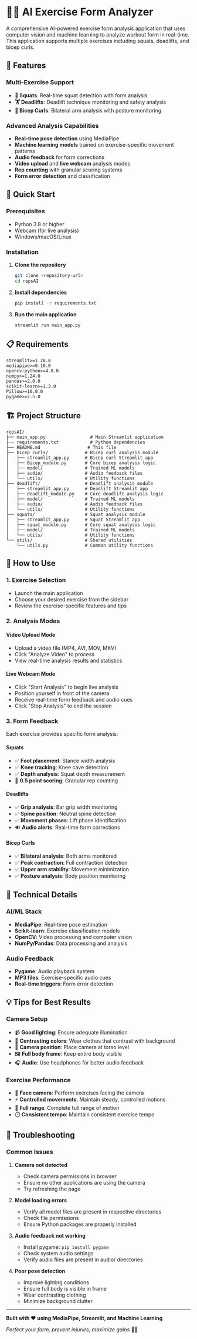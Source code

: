 # 🏋️‍♂️ AI Exercise Form Analyzer

A comprehensive AI-powered exercise form analysis application that uses computer vision and machine learning to analyze workout form in real-time. This application supports multiple exercises including squats, deadlifts, and bicep curls.

## 🌟 Features

### Multi-Exercise Support

- **🦵 Squats**: Real-time squat detection with form analysis
- **🏋️ Deadlifts**: Deadlift technique monitoring and safety analysis
- **💪 Bicep Curls**: Bilateral arm analysis with posture monitoring

### Advanced Analysis Capabilities

- **Real-time pose detection** using MediaPipe
- **Machine learning models** trained on exercise-specific movement patterns
- **Audio feedback** for form corrections
- **Video upload** and **live webcam** analysis modes
- **Rep counting** with granular scoring systems
- **Form error detection** and classification

## 🚀 Quick Start

### Prerequisites

- Python 3.8 or higher
- Webcam (for live analysis)
- Windows/macOS/Linux

### Installation

1. **Clone the repository**

   ```bash
   git clone <repository-url>
   cd repsAI
   ```

2. **Install dependencies**

   ```bash
   pip install -r requirements.txt
   ```

3. **Run the main application**

   ```bash
   streamlit run main_app.py
   ```


## 📋 Requirements

```
streamlit>=1.28.0
mediapipe>=0.10.0
opencv-python>=4.8.0
numpy>=1.24.0
pandas>=2.0.0
scikit-learn>=1.3.0
Pillow>=10.0.0
pygame>=2.5.0
```

## 🏗️ Project Structure

```
repsAI/
├── main_app.py                 # Main Streamlit application
├── requirements.txt            # Python dependencies
├── README.md                  # This file
├── bicep_curls/              # Bicep curl analysis module
│   ├── streamlit_app.py      # Bicep curl Streamlit app
│   ├── Bicep_module.py       # Core bicep analysis logic
│   ├── model/                # Trained ML models
│   ├── audio/                # Audio feedback files
│   └── utils/                # Utility functions
├── deadlift/                 # Deadlift analysis module
│   ├── streamlit_app.py      # Deadlift Streamlit app
│   ├── deadlift_module.py    # Core deadlift analysis logic
│   ├── model/                # Trained ML models
│   ├── audio/                # Audio feedback files
│   └── utils/                # Utility functions
├── squats/                   # Squat analysis module
│   ├── streamlit_app.py      # Squat Streamlit app
│   ├── squat_module.py       # Core squat analysis logic
│   ├── model/                # Trained ML models
│   └── utils/                # Utility functions
└── utils/                    # Shared utilities
    └── utils.py              # Common utility functions
```

## 🎯 How to Use

### 1. Exercise Selection

- Launch the main application
- Choose your desired exercise from the sidebar
- Review the exercise-specific features and tips

### 2. Analysis Modes

#### Video Upload Mode

- Upload a video file (MP4, AVI, MOV, MKV)
- Click "Analyze Video" to process
- View real-time analysis results and statistics

#### Live Webcam Mode

- Click "Start Analysis" to begin live analysis
- Position yourself in front of the camera
- Receive real-time form feedback and audio cues
- Click "Stop Analysis" to end the session

### 3. Form Feedback

Each exercise provides specific form analysis:

#### Squats

- ✅ **Foot placement**: Stance width analysis
- ✅ **Knee tracking**: Knee cave detection
- ✅ **Depth analysis**: Squat depth measurement
- 🎯 **0.5 point scoring**: Granular rep counting

#### Deadlifts

- ✅ **Grip analysis**: Bar grip width monitoring
- ✅ **Spine position**: Neutral spine detection
- ✅ **Movement phases**: Lift phase identification
- 🔊 **Audio alerts**: Real-time form corrections

#### Bicep Curls

- ✅ **Bilateral analysis**: Both arms monitored
- ✅ **Peak contraction**: Full contraction detection
- ✅ **Upper arm stability**: Movement minimization
- ✅ **Posture analysis**: Body position monitoring

## 🔧 Technical Details

### AI/ML Stack

- **MediaPipe**: Real-time pose estimation
- **Scikit-learn**: Exercise classification models
- **OpenCV**: Video processing and computer vision
- **NumPy/Pandas**: Data processing and analysis


### Audio Feedback

- **Pygame**: Audio playback system
- **MP3 files**: Exercise-specific audio cues
- **Real-time triggers**: Form error detection

## 💡 Tips for Best Results

### Camera Setup

- 📹 **Good lighting**: Ensure adequate illumination
- 🎨 **Contrasting colors**: Wear clothes that contrast with background
- 📐 **Camera position**: Place camera at torso level
- 🖼️ **Full body frame**: Keep entire body visible
- 🎧 **Audio**: Use headphones for better audio feedback

### Exercise Performance

- 🎯 **Face camera**: Perform exercises facing the camera
- ⚡ **Controlled movements**: Maintain steady, controlled motions
- 🔄 **Full range**: Complete full range of motion
- ⏱️ **Consistent tempo**: Maintain consistent exercise tempo

## 🐛 Troubleshooting

### Common Issues

1. **Camera not detected**

   - Check camera permissions in browser
   - Ensure no other applications are using the camera
   - Try refreshing the page

2. **Model loading errors**

   - Verify all model files are present in respective directories
   - Check file permissions
   - Ensure Python packages are properly installed

3. **Audio feedback not working**

   - Install pygame: `pip install pygame`
   - Check system audio settings
   - Verify audio files are present in audio/ directories

4. **Poor pose detection**
   - Improve lighting conditions
   - Ensure full body is visible in frame
   - Wear contrasting clothing
   - Minimize background clutter



---

**Built with ❤️ using MediaPipe, Streamlit, and Machine Learning**

_Perfect your form, prevent injuries, maximize gains_ 🏋️‍♂️
